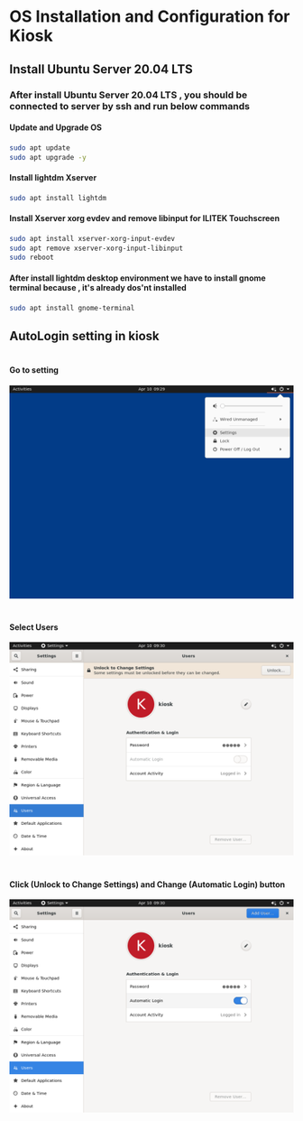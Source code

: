 # OS Installation and Configuration for Kiosk
## Install Ubuntu Server 20.04 LTS
### After install Ubuntu Server 20.04 LTS , you should be connected to server by ssh and run below commands
#### Update and Upgrade OS
```bash
sudo apt update 
sudo apt upgrade -y
```
#### Install lightdm Xserver 
```bash
sudo apt install lightdm
```
#### Install Xserver xorg evdev and remove libinput for ILITEK Touchscreen
```bash
sudo apt install xserver-xorg-input-evdev
sudo apt remove xserver-xorg-input-libinput
sudo reboot
```
#### After install lightdm desktop environment we have to install gnome terminal because , it's already dos'nt installed
```bash
sudo apt install gnome-terminal
```
## AutoLogin setting in kiosk
# 
#### Go to setting
![go to setting](./pic/user.autologin.1.png)
# 
#### Select Users
![Select Users](./pic/user.autologin.2.png)
# 
#### Click (Unlock to Change Settings) and Change (Automatic Login) button
![Unlock to Change Settings](./pic/user.autologin.3.png)

